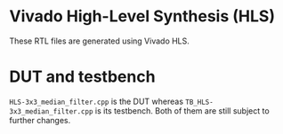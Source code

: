 # Vivado High-Level Synthesis (HLS)
These RTL files are generated using Vivado HLS.

# DUT and testbench
`HLS-3x3_median_filter.cpp` is the DUT whereas `TB_HLS-3x3_median_filter.cpp` is its testbench. Both of them are still subject to further changes.
